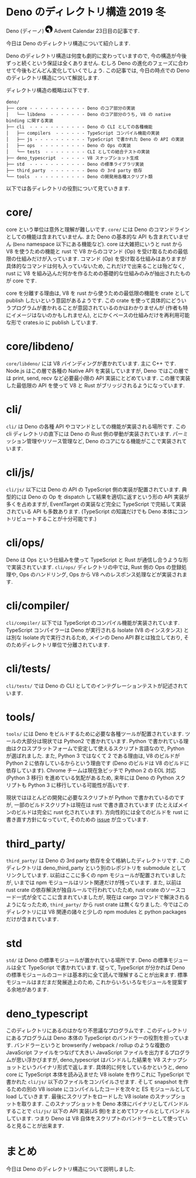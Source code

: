 # Deno のディレクトリ構造 2019 冬

<!--
想定読者:
- Deno のコードを1回はどこかしら読んだ人
- 1回は読んだけどその後離れてしまい, 最新は追っていない人
- 今はコントリビュートする気はないけど, とりあえず雰囲気は押さえておきたい人
-->

Deno (ディーノ) <img src="https://raw.githubusercontent.com/kt3k/drafts/master/assets/deno.png" width="20"> Advent Calendar 23日目の記事です.

今日は Deno のディレクトリ構造について紹介します.

Deno のディレクトリ構造は何度も劇的に変わっていますので, 今の構造が今後ずっと続くという保証は全くありません. むしろ Deno の進化のフェーズに合わせて今後もどんどん変化していくでしょう. この記事では, 今日の時点での Deno のディレクトリ構造について解説します.

ディレクトリ構造の概略は以下です.

```
deno/
├── core - - - - - - - - - - - Deno のコア部分の実装
│   └── libdeno  - - - - - - - Deno のコア部分のうち, V8 の native binding に関する実装
├── cli  - - - - - - - - - - - Deno の CLI としての各種機能
│   ├── compilers  - - - - - - TypeScript コンパイル機能の実装
│   ├── js - - - - - - - - - - TypeScript で書かれた Deno の API の実装
│   ├── ops  - - - - - - - - - Deno の Ops の実装
│   └── tests  - - - - - - - - CLI としての結合テストの実装
├── deno_typescript  - - - - - V8 スナップショット生成
├── std  - - - - - - - - - - - Deno の標準ライブラリ実装
├── third_party  - - - - - - - Deno の 3rd party 依存
└── tools  - - - - - - - - - - Deno の開発用各種スクリプト類
```

以下では各ディレクトリの役割について見ていきます.

# core/

core という単位は意外と理解が難しいです. `core/` には Deno のコマンドラインとしての機能は含まれていません. また Deno の基本的な API も含まれていません (`Deno` namespace 以下にある機能など). core は大雑把にいうと rust から V8 を使うための機能と rust で V8 からのコマンド (Op) を受け取るための最低限の仕組みだけが入っています. コマンド (Op) を受け取る仕組みはありますが具体的なコマンドは何も入っていないため, これだけで出来ることは殆どなく, rust に V8 を組み込んだ何かを作るための基礎的な仕組みのみが抽出されたものが core です.

core を分離する理由は, V8 を rust から使うための最低限の機能を crate として publish したいという意図があるようです. この crate を使って具体的にどういうプログラムが書かれることが意図されているのかはわかりませんが (作者も特にイメージはないのかもしれません), とにかくベースの仕組みだけを再利用可能な形で crates.io に publish しています.

<!--
なぜ core という単位を作るのかはあまり具体的な説明がされたことは無いように思いますが, core はそれ単独で rust の crate として publish されています. つまり core の rust crate を利用して, Deno とは全く違った API 体系をもった rust で書かれた V8 ベースの全く違う処理系を作ることが出来るような形になっています. もしかしたら mongodb のような shell として JS エンジンを持った DB など, Deno とは違った Deno core crate の利用方法が意図されているのかもしれません.
-->

# core/libdeno/

`core/libdeno/` には V8 バインディングが書かれています. 主に C++ です. Node.js はこの層で各種の Native API を実装していますが, Deno ではこの層では print, send, recv など必要最小限の API 実装にとどめています. この層で実装した最低限の API を使って V8 と Rust がブリッジされるようになっています.

# cli/

`cli/` は Deno の各種 API やコマンドとしての機能が実装される場所です. この cli ディレクトリの直下には Deno の Rust 側の挙動が実装されています. パーミッション管理やリソース管理など, Deno のコアになる機能がここで実装されています.

# cli/js/

`cli/js/` 以下には Deno の API の TypeScript 側の実装が配置されています. 典型的には Deno の Op を dispatch して結果を適切に返すという形の API 実装が多くを占めますが, EventTarget の実装など完全に TypeScript で完結して実装されている API も多数あります. (TypeScript の知識だけでも Deno 本体にコントリビュートすることが十分可能です.)

# cli/ops/

Deno は Ops という仕組みを使って TypeScript と Rust が通信し合うような形で実装されています. `cli/ops/` ディレクトリの中では, Rust 側の Ops の登録処理や, Ops のハンドリング, Ops から V8 へのレスポンス処理などが実装されます.

# cli/compiler/

`cli/compiler/` 以下では TypeScript のコンパイル機能が実装されています. TypeScript コンパイラーは Deno が実行される Isolate (V8 のインスタンス) とは別な Isolate 内で実行されるため, メインの Deno API 群とは独立しており, そのためディレクトリ単位で分離されています.

# cli/tests/

`cli/tests/` では Deno の CLI としてのインテグレーションテストが記述されています.

# tools/

`tools/` には Deno をビルドするために必要な各種ツールが配置されています. ツールの大部分は現状では Python2 で書かれています. Python で書かれている理由はクロスプラットフォームで安定して使えるスクリプト言語なので, Python が選ばれました. また, Python 3 ではなくて 2 である理由は, V8 のビルドが Python 2 に依存しているからという理由です (Deno のビルドは V8 のビルドに依存しています). Chrome チームは現在急ピッチで Python 2 の EOL 対応 (Python 3 移行) を進めている気配があるため, 来年には Deno の Python スクリプトも Python 3 に移行している可能性が高いです.

現状ではほとんどの開発に必要なスクリプトが Python で書かれているのですが, 一部のビルドスクリプトは現在は rust で書き直されています (たとえばメインのビルドは完全に rust 化されています). 方向性的には全てのビルドを rust に書き直す方針になっていて, そのための [issue](https://github.com/denoland/deno/issues/2988) が立っています.

# third_party/

`third_party/` は Deno の 3rd party 依存を全て格納したディレクトリです. このディレクトリは deno_third_party という別のレポジトリを submodule としてリンクしています. 以前はここに多くの npm モジュールが配置されていましたが, いまでは npm モジュールはリント関連だけが残っています. また, 以前は rust crate の依存解決が独自ルールで行われていたため, rust crate のソースコード一式が全てここに含まれていましたが, 現在は cargo コマンドで解決されるようになったため, `third_party/` から rust crate は無くなりました. 今ではこのディレクトリには V8 関連の諸々と少しの npm modules と python packages だけが含まれています.

# std

`std/` は Deno の標準モジュールが置かれている場所です. Deno の標準モジュールは全て TypeScript で書かれています. 従って, TypeScript が分かれば Deno の標準モジュールのコードは基本的に全て読んで理解することが出来ます. 標準モジュールはまだまだ発展途上のため, これからいろいろなモジュールを提案する余地があります.

# deno_typescript

このディレクトリにあるのはかなり不思議なプログラムです. このディレクトリにあるプログラムは Deno 本体の TypeScript のバンドラーの役割を担っています. バンドラーというと browserify / webpack / rollup のような複数の JavaScript ファイルをつなげて大きい JavaScript ファイルを出力するプログラムが思い浮かびますが, deno_typescript はバンドルした結果を V8 スナップショットというバイナリ形式で返します. 具体的に何をしているかというと, deno core に TypeScript 本体を読み込ませた V8 isolate を作りこれに TypeScript で書かれた `cli/js/` 以下のファイルをコンパイルさせます. そして snapshot を作るための別の V8 isolate にコンパイルしたコードを次々と ES モジュールとして load していきます. 最後にスクリプトをロードした V8 isolate のスナップショットを取ります. このスナップショットを Deno 本体にバイナリとしてバンドルすることで `cli/js/` 以下の API 実装(JS 側)をまとめて1ファイルとしてバンドルしています. つまり Deno は V8 自体をスクリプトのバンドラーとして使っていると見ることが出来ます.

# まとめ

今日は Deno のディレクトリ構造について説明しました.
